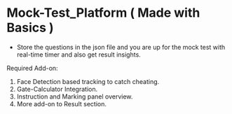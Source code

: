 # Mock-Test_Platform ( Made with Basics )
- Store the questions in the json file and you are up for the mock test with real-time timer and also get result insights.

Required Add-on:
1. Face Detection based tracking to catch cheating.
2. Gate-Calculator Integration.
3. Instruction and Marking panel overview.
4. More add-on to Result section.
